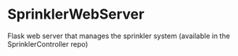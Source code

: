 # SprinklerWebServer
Flask web server that manages the sprinkler system (available in the SprinklerController repo)
